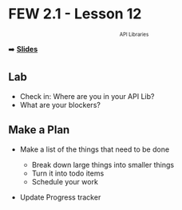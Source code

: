 <!-- .slide: data-background="./Images/header.svg" data-background-repeat="none" data-background-size="40% 40%" data-background-position="center 10%" class="header" -->
# FEW 2.1 - Lesson 12

<small style="display:block;text-align:center"><small style="display:block;text-align:center">API Libraries</small></small>

<!-- Put a link to the slides so that students can find them -->

➡️ [**Slides**](/Syllabus-Template/Slides/Lesson1.html ':ignore')

<!-- > -->

## Lab

- Check in: Where are you in your API Lib?
- What are your blockers? 

## Make a Plan

- Make a list of the things that need to be done
  - Break down large things into smaller things
  - Turn it into todo items
  - Schedule your work

- Update Progress tracker